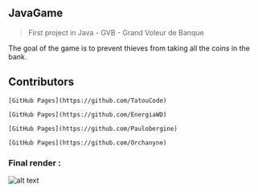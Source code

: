## JavaGame
>First project in Java - GVB - Grand Voleur de Banque

The goal of the game is to prevent thieves from taking all the coins in the bank.

## Contributors
```
[GitHub Pages](https://github.com/TatouCode)

[GitHub Pages](https://github.com/EnergiaWD)

[GitHub Pages](https://github.com/Paulobergine)

[GitHub Pages](https://github.com/Orchanyne)
```
### Final render :

![alt text](https://github.com/Orchanyne/ProjetS2Co/blob/master/unknown.png)
